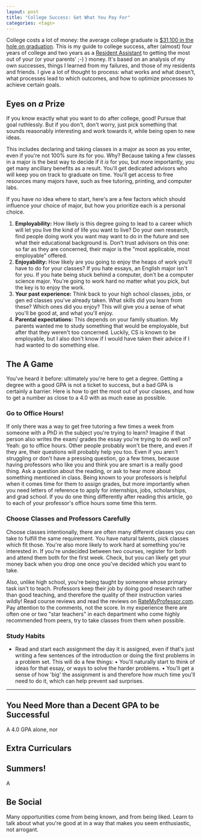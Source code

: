 ```yaml
---
layout: post
title: "College Success: Get What You Pay For"
categories: <tags>
---
```


College costs a lot of money: the average college graduate is  [$31,100 in the hole on graduation](http://ticas.org/posd/map-state-data). This is my guide to college success, after (almost) four years of college and two years as a [Resident Assistant](/Resident-Assistant-Reflections) to getting the most out of your (or your parents' ;-) ) money. It's based on an analysis of my own successes, things I learned from my failures, and those of my residents and friends. I give a lot of thought to process: what works and what doesn't, what processes lead to which outcomes, and how to optimize processes to achieve certain goals.
<!--more-->

## Eyes on ***a*** Prize
If you know exactly what you want to do after college, good! Pursue that goal ruthlessly. But if you don't, don't worry, just pick something that sounds reasonably interesting and work towards it, while being open to new ideas.

This includes declaring and taking classes in a major as soon as you enter, even if you're not 100% sure its for you. Why? Because taking a few classes in a major is the best way to decide if it *is* for you, but more importantly, you get many ancillary benefits as a result. You'll get dedicated advisors who will keep you on track to graduate on time. You'll get access to free resources many majors have, such as free tutoring, printing, and computer labs.

If you have *no* idea where to start, here's are a few factors which should influence your choice of major, but how you prioritize each is a personal choice.
1. **Employability:** How likely is this degree going to lead to a career which will let you live the kind of life you want to live? Do your own research, find people doing work you want may want to do in the future and see what their educational background is. Don't trust advisors on this one: so far as they are concerned, their major is the "most applicable, most employable" offered.
2. **Enjoyability:** How likely are you going to enjoy the heaps of work you'll have to do for your classes? If you hate essays, an English major isn't for you. If you hate being stuck behind a computer, don't be a computer science major. You're going to work hard no matter what you pick, but the key is to enjoy the work.
3. **Your past experience:** Think back to your high school classes, jobs, or gen ed classes you've already taken. What skills did you learn from these? Which ones did you enjoy? This will give you a sense of what you'll be good at, and what you'll enjoy.
4. **Parental expectations:** This depends on your family situation. My parents wanted me to study something that would be employable, but after that they weren't too concerned. Luckily, CS is known to be employable, but I also don't know if I would have taken their advice if I had wanted to do something else.

## The A Game
You've heard it before: ultimately you're here to get a degree. Getting a degree with a good GPA is not a ticket to success, but a bad GPA is certainly a barrier. Here is how to get the most out of your classes, and how to get a number as close to a 4.0 with as much ease as possible.

### Go to Office Hours!
If only there was a way to get free tutoring a few times a week from someone with a PhD in the subject you're trying to learn? Imagine if that person also writes the exam/ grades the essay you're trying to do well on? Yeah: go to office hours. Other people probably won't be there, and even if they are, their questions will probably help you too. Even if you aren't struggling or don't have a pressing question, go a few times, because having professors who like you and think you are smart is a really good thing. Ask a question about the reading, or ask to hear more about something mentioned in class. Being known to your professors is helpful when it comes time for them to assign grades, but more importantly when you need letters of reference to apply for internships, jobs, scholarships, and grad school. If you do one thing differently after reading this article, go to each of your professor's office hours some time this term.

### Choose Classes and Professors Carefully
Choose classes intentionally, there are often many different classes you can take to fulfill the same requirement. You have natural talents, pick classes which fit those. You're also more likely to work hard at something you're interested in. If you're undecided between two courses, register for both and attend them both for the first week. Check, but you can likely get your money back when you drop one once you've decided which you want to take.

Also, unlike high school, you're being taught by someone whose primary task isn't to teach. Professors keep their job by doing good research rather than good teaching, and therefore the quality of their instruction varies wildly! Read course reviews and read the reviews on [RateMyProfessor.com](ratemyprofessor.com). Pay attention to the comments, not the score. In my experience there are often one or two "star teachers" in each department who come highly recommended from peers, try to take classes from them when possible.

### Study Habits
- Read and start each assignment the day it is assigned, even if that's just writing a few sentences of the introduction or doing the first  problems in a problem set. This will do a few things: • You'll naturally start to think of ideas for that essay, or ways to solve the harder problems. • You'll get a sense of how 'big' the assignment is and therefore how much time you'll need to do it, which can help prevent sad surprises.
---
## You Need More than a Decent GPA to be Successful
A 4.0 GPA alone, nor

## Extra Curriculars

## Summers!
A

## Be Social
Many opportunities come from being known, and from being liked. Learn to talk about what you're good at in a way that makes you seem enthusiastic, not arrogant.
